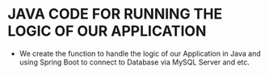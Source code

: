 # JAVA CODE FOR RUNNING THE LOGIC OF OUR APPLICATION
- We create the function to handle the logic of our Application in Java and using Spring Boot to connect to Database via MySQL Server and etc.
